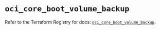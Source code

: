 # `oci_core_boot_volume_backup`

Refer to the Terraform Registry for docs: [`oci_core_boot_volume_backup`](https://registry.terraform.io/providers/oracle/oci/7.19.0/docs/resources/core_boot_volume_backup).
